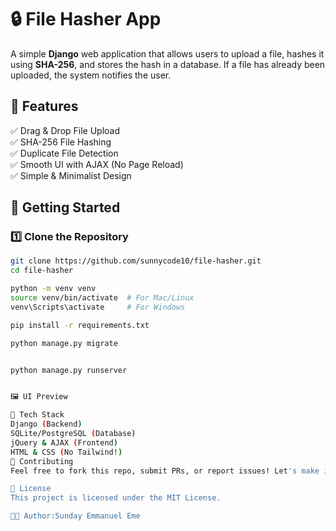 # 🔒 File Hasher App

A simple **Django** web application that allows users to upload a file, hashes it using **SHA-256**, and stores the hash in a database. If a file has already been uploaded, the system notifies the user.  

## 🌟 Features
✅ Drag & Drop File Upload  
✅ SHA-256 File Hashing  
✅ Duplicate File Detection  
✅ Smooth UI with AJAX (No Page Reload)  
✅ Simple & Minimalist Design  

## 🚀 Getting Started  

### 1️⃣ Clone the Repository  
```bash
git clone https://github.com/sunnycode10/file-hasher.git
cd file-hasher

python -m venv venv
source venv/bin/activate  # For Mac/Linux
venv\Scripts\activate     # For Windows

pip install -r requirements.txt

python manage.py migrate


python manage.py runserver


🖼 UI Preview

📌 Tech Stack
Django (Backend)
SQLite/PostgreSQL (Database)
jQuery & AJAX (Frontend)
HTML & CSS (No Tailwind!)
🤝 Contributing
Feel free to fork this repo, submit PRs, or report issues! Let's make it better together. 🚀

📜 License
This project is licensed under the MIT License.

👨‍💻 Author:Sunday Emmanuel Eme 